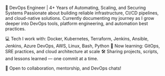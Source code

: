 🚀 DevOps Engineer | 4+ Years of Automating, Scaling, and Securing Systems
Passionate about building reliable infrastructure, CI/CD pipelines, and cloud-native solutions.
Currently documenting my journey as I grow deeper into DevOps tools, platform engineering, and automation best practices.

💻 Tech I work with: Docker, Kubernetes, Terraform, Jenkins, Ansible, Jenkins, Azure DevOps, AWS, Linux, Bash, Python
📘 Now learning: GitOps, SRE practices, and cloud architecture at scale
🛠️ Sharing projects, scripts, and lessons learned — one commit at a time.

📍 Open to collaboration, mentorship, and DevOps chats!
